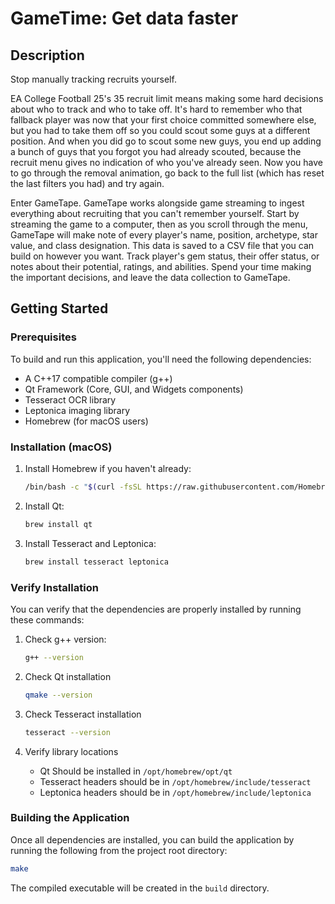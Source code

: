 # GameTime: Get data faster

## Description

Stop manually tracking recruits yourself.

EA College Football 25's 35 recruit limit means making some hard decisions about who to track and who to take off. It's hard to remember who that fallback player was now that your first choice committed somewhere else, but you had to take them off so you could scout some guys at a different position. And when you did go to scout some new guys, you end up adding a bunch of guys that you forgot you had already scouted, because the recruit menu gives no indication of who you've already seen. Now you have to go through the removal animation, go back to the full list (which has reset the last filters you had) and try again.

Enter GameTape. GameTape works alongside game streaming to ingest everything about recruiting that you can't remember yourself. Start by streaming the game to a computer, then as you scroll through the menu, GameTape will make note of every player's name, position, archetype, star value, and class designation. This data is saved to a CSV file that you can build on however you want. Track player's gem status, their offer status, or notes about their potential, ratings, and abilities. Spend your time making the important decisions, and leave the data collection to GameTape.

## Getting Started

### Prerequisites

To build and run this application, you'll need the following dependencies:

* A C++17 compatible compiler (g++)
* Qt Framework (Core, GUI, and Widgets components)
* Tesseract OCR library
* Leptonica imaging library
* Homebrew (for macOS users)

### Installation (macOS)

1. Install Homebrew if you haven't already:

    ```bash
    /bin/bash -c "$(curl -fsSL https://raw.githubusercontent.com/Homebrew/install/HEAD/install.sh)"
    ```

2. Install Qt:

    ```bash
    brew install qt
    ```

3. Install Tesseract and Leptonica:

    ```bash
    brew install tesseract leptonica
    ```

### Verify Installation

You can verify that the dependencies are properly installed by running these commands:

1. Check g++ version:

    ```bash
    g++ --version
    ```

2. Check Qt installation

    ```bash
    qmake --version
    ```

3. Check Tesseract installation

    ```bash
    tesseract --version
    ```

4. Verify library locations
    * Qt Should be installed in `/opt/homebrew/opt/qt`
    * Tesseract headers should be in `/opt/homebrew/include/tesseract`
    * Leptonica headers should be in `/opt/homebrew/include/leptonica`

### Building the Application

Once all dependencies are installed, you can build the application by running the following from the project root directory:

```bash
make
```

The compiled executable will be created in the `build` directory.
